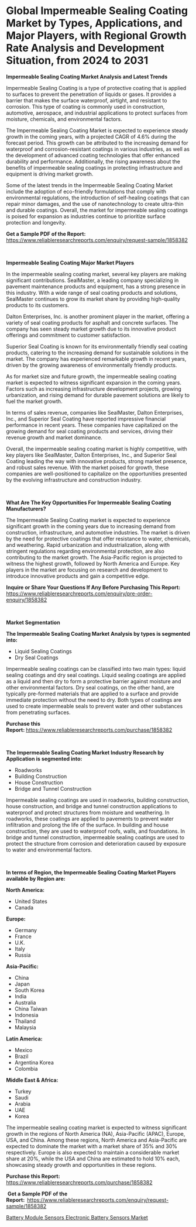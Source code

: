 <p><h1>Global Impermeable Sealing Coating Market by Types, Applications, and Major Players, with Regional Growth Rate Analysis and Development Situation, from 2024 to 2031</h1></p><p><strong>Impermeable Sealing Coating Market Analysis and Latest Trends</strong></p>
<p><p>Impermeable Sealing Coating is a type of protective coating that is applied to surfaces to prevent the penetration of liquids or gases. It provides a barrier that makes the surface waterproof, airtight, and resistant to corrosion. This type of coating is commonly used in construction, automotive, aerospace, and industrial applications to protect surfaces from moisture, chemicals, and environmental factors.</p><p>The Impermeable Sealing Coating Market is expected to experience steady growth in the coming years, with a projected CAGR of 4.6% during the forecast period. This growth can be attributed to the increasing demand for waterproof and corrosion-resistant coatings in various industries, as well as the development of advanced coating technologies that offer enhanced durability and performance. Additionally, the rising awareness about the benefits of impermeable sealing coatings in protecting infrastructure and equipment is driving market growth.</p><p>Some of the latest trends in the Impermeable Sealing Coating Market include the adoption of eco-friendly formulations that comply with environmental regulations, the introduction of self-healing coatings that can repair minor damages, and the use of nanotechnology to create ultra-thin and durable coatings. Overall, the market for impermeable sealing coatings is poised for expansion as industries continue to prioritize surface protection and longevity.</p></p>
<p><strong>Get a Sample PDF of the Report:&nbsp;</strong> <a href="https://www.reliableresearchreports.com/enquiry/request-sample/1858382">https://www.reliableresearchreports.com/enquiry/request-sample/1858382</a></p>
<p>&nbsp;</p>
<p><strong>Impermeable Sealing Coating Major Market Players</strong></p>
<p><p>In the impermeable sealing coating market, several key players are making significant contributions. SealMaster, a leading company specializing in pavement maintenance products and equipment, has a strong presence in this industry. With a wide range of seal coating products and solutions, SealMaster continues to grow its market share by providing high-quality products to its customers.</p><p>Dalton Enterprises, Inc. is another prominent player in the market, offering a variety of seal coating products for asphalt and concrete surfaces. The company has seen steady market growth due to its innovative product offerings and commitment to customer satisfaction.</p><p>Superior Seal Coating is known for its environmentally friendly seal coating products, catering to the increasing demand for sustainable solutions in the market. The company has experienced remarkable growth in recent years, driven by the growing awareness of environmentally friendly products.</p><p>As for market size and future growth, the impermeable sealing coating market is expected to witness significant expansion in the coming years. Factors such as increasing infrastructure development projects, growing urbanization, and rising demand for durable pavement solutions are likely to fuel the market growth.</p><p>In terms of sales revenue, companies like SealMaster, Dalton Enterprises, Inc., and Superior Seal Coating have reported impressive financial performance in recent years. These companies have capitalized on the growing demand for seal coating products and services, driving their revenue growth and market dominance.</p><p>Overall, the impermeable sealing coating market is highly competitive, with key players like SealMaster, Dalton Enterprises, Inc., and Superior Seal Coating leading the way with innovative products, strong market presence, and robust sales revenue. With the market poised for growth, these companies are well-positioned to capitalize on the opportunities presented by the evolving infrastructure and construction industry.</p></p>
<p>&nbsp;</p>
<p><strong>What Are The Key Opportunities For Impermeable Sealing Coating Manufacturers?</strong></p>
<p><p>The Impermeable Sealing Coating market is expected to experience significant growth in the coming years due to increasing demand from construction, infrastructure, and automotive industries. The market is driven by the need for protective coatings that offer resistance to water, chemicals, and weathering. Rapid urbanization and industrialization, along with stringent regulations regarding environmental protection, are also contributing to the market growth. The Asia-Pacific region is projected to witness the highest growth, followed by North America and Europe. Key players in the market are focusing on research and development to introduce innovative products and gain a competitive edge.</p></p>
<p><strong>Inquire or Share Your Questions If Any Before Purchasing This Report:</strong> <a href="https://www.reliableresearchreports.com/enquiry/pre-order-enquiry/1858382">https://www.reliableresearchreports.com/enquiry/pre-order-enquiry/1858382</a></p>
<p>&nbsp;</p>
<p><strong>Market Segmentation</strong></p>
<p><strong>The Impermeable Sealing Coating Market Analysis by types is segmented into:</strong></p>
<p><ul><li>Liquid Sealing Coatings</li><li>Dry Seal Coatings</li></ul></p>
<p><p>Impermeable sealing coatings can be classified into two main types: liquid sealing coatings and dry seal coatings. Liquid sealing coatings are applied as a liquid and then dry to form a protective barrier against moisture and other environmental factors. Dry seal coatings, on the other hand, are typically pre-formed materials that are applied to a surface and provide immediate protection without the need to dry. Both types of coatings are used to create impermeable seals to prevent water and other substances from penetrating surfaces.</p></p>
<p><strong>Purchase this Report:&nbsp;</strong><a href="https://www.reliableresearchreports.com/purchase/1858382">https://www.reliableresearchreports.com/purchase/1858382</a></p>
<p>&nbsp;</p>
<p><strong>The Impermeable Sealing Coating Market Industry Research by Application is segmented into:</strong></p>
<p><ul><li>Roadworks</li><li>Building Construction</li><li>House Construction</li><li>Bridge and Tunnel Construction</li></ul></p>
<p><p>Impermeable sealing coatings are used in roadworks, building construction, house construction, and bridge and tunnel construction applications to waterproof and protect structures from moisture and weathering. In roadworks, these coatings are applied to pavements to prevent water infiltration and prolong the life of the surface. In building and house construction, they are used to waterproof roofs, walls, and foundations. In bridge and tunnel construction, impermeable sealing coatings are used to protect the structure from corrosion and deterioration caused by exposure to water and environmental factors.</p></p>
<p>&nbsp;</p>
<p><strong>In terms of Region, the Impermeable Sealing Coating Market Players available by Region are:</strong></p>
<p>
    <p> <strong> North America: </strong>
        <ul>
            <li>United States</li>
            <li>Canada</li>
        </ul>
        </p> 
    <p> <strong> Europe: </strong>
        <ul>
            <li>Germany</li>
            <li>France</li>
            <li>U.K.</li>
            <li>Italy</li>
            <li>Russia</li>
        </ul>
        </p> 
    <p> <strong> Asia-Pacific: </strong>
        <ul>
            <li>China</li>
            <li>Japan</li>
            <li>South Korea</li>
            <li>India</li>
            <li>Australia</li>
            <li>China Taiwan</li>
            <li>Indonesia</li>
            <li>Thailand</li>
            <li>Malaysia</li>
        </ul>
        </p> 
    <p> <strong> Latin America: </strong>
        <ul>
            <li>Mexico</li>
            <li>Brazil</li>
            <li>Argentina Korea</li>
            <li>Colombia</li>
        </ul>
        </p> 
    <p> <strong> Middle East & Africa: </strong>
        <ul>
            <li>Turkey</li>
            <li>Saudi</li>
            <li>Arabia</li>
            <li>UAE</li>
            <li>Korea</li>
        </ul>
    </p>
    </p>
<p><p>The impermeable sealing coating market is expected to witness significant growth in the regions of North America (NA), Asia-Pacific (APAC), Europe, USA, and China. Among these regions, North America and Asia-Pacific are expected to dominate the market with a market share of 35% and 30% respectively. Europe is also expected to maintain a considerable market share at 20%, while the USA and China are estimated to hold 10% each, showcasing steady growth and opportunities in these regions.</p></p>
<p><strong>Purchase this Report: </strong><a href="https://www.reliableresearchreports.com/purchase/1858382">https://www.reliableresearchreports.com/purchase/1858382</a></p>
<p>&nbsp;<strong>Get a Sample PDF of the Report:&nbsp;&nbsp;</strong><a href="https://www.reliableresearchreports.com/enquiry/request-sample/1858382">https://www.reliableresearchreports.com/enquiry/request-sample/1858382</a></p>
<p><strong></strong></p>
<p><p><a href="https://cautious-neon-760.notion.site/Battery-Module-Sensors-Electronic-Battery-Sensors-Market-Size-Market-Share-and-Global-Market-Analys-2699699334274336b3eb6f5e354d9a1b">Battery Module Sensors Electronic Battery Sensors Market</a></p></p>